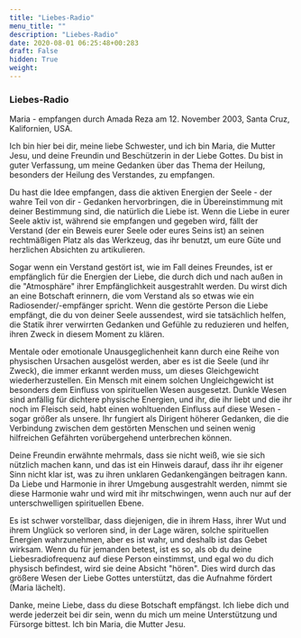 ```yaml
---
title: "Liebes-Radio"
menu_title: ""
description: "Liebes-Radio"
date: 2020-08-01 06:25:48+00:283
draft: False
hidden: True
weight:
---
```

### Liebes-Radio

Maria - empfangen durch Amada Reza am 12. November 2003, Santa Cruz, Kalifornien, USA.

Ich bin hier bei dir, meine liebe Schwester, und ich bin Maria, die Mutter Jesu, und deine Freundin und Beschützerin in der Liebe Gottes. Du bist in guter Verfassung, um meine Gedanken über das Thema der Heilung, besonders der Heilung des Verstandes, zu empfangen.

Du hast die Idee empfangen, dass die aktiven Energien der Seele - der wahre Teil von dir - Gedanken hervorbringen, die in Übereinstimmung mit deiner Bestimmung sind, die natürlich die Liebe ist. Wenn die Liebe in eurer Seele aktiv ist, während sie empfangen und gegeben wird, fällt der Verstand (der ein Beweis eurer Seele oder eures Seins ist) an seinen rechtmäßigen Platz als das Werkzeug, das ihr benutzt, um eure Güte und herzlichen Absichten zu artikulieren.

Sogar wenn ein Verstand gestört ist, wie im Fall deines Freundes, ist er empfänglich für die Energien der Liebe, die durch dich und nach außen in die "Atmosphäre" ihrer Empfänglichkeit ausgestrahlt werden. Du wirst dich an eine Botschaft erinnern, die vom Verstand als so etwas wie ein Radiosender/-empfänger spricht. Wenn die gestörte Person die Liebe empfängt, die du von deiner Seele aussendest, wird sie tatsächlich helfen, die Statik ihrer verwirrten Gedanken und Gefühle zu reduzieren und helfen, ihren Zweck in diesem Moment zu klären.

Mentale oder emotionale Unausgeglichenheit kann durch eine Reihe von physischen Ursachen ausgelöst werden, aber es ist die Seele (und ihr Zweck), die immer erkannt werden muss, um dieses Gleichgewicht wiederherzustellen. Ein Mensch mit einem solchen Ungleichgewicht ist besonders dem Einfluss von spirituellen Wesen ausgesetzt. Dunkle Wesen sind anfällig für dichtere physische Energien, und ihr, die ihr liebt und die ihr noch im Fleisch seid, habt einen wohltuenden Einfluss auf diese Wesen - sogar größer als unsere. Ihr fungiert als Dirigent höherer Gedanken, die die Verbindung zwischen dem gestörten Menschen und seinen wenig hilfreichen Gefährten vorübergehend unterbrechen können.

Deine Freundin erwähnte mehrmals, dass sie nicht weiß, wie sie sich nützlich machen kann, und das ist ein Hinweis darauf, dass ihr ihr eigener Sinn nicht klar ist, was zu ihren unklaren Gedankengängen beitragen kann. Da Liebe und Harmonie in ihrer Umgebung ausgestrahlt werden, nimmt sie diese Harmonie wahr und wird mit ihr mitschwingen, wenn auch nur auf der unterschwelligen spirituellen Ebene.

Es ist schwer vorstellbar, dass diejenigen, die in ihrem Hass, ihrer Wut und ihrem Unglück so verloren sind, in der Lage wären, solche spirituellen Energien wahrzunehmen, aber es ist wahr, und deshalb ist das Gebet wirksam. Wenn du für jemanden betest, ist es so, als ob du deine Liebesradiofrequenz auf diese Person einstimmst, und egal wo du dich physisch befindest, wird sie deine Absicht "hören". Dies wird durch das größere Wesen der Liebe Gottes unterstützt, das die Aufnahme fördert (Maria lächelt).

Danke, meine Liebe, dass du diese Botschaft empfängst. Ich liebe dich und werde jederzeit bei dir sein, wenn du mich um meine Unterstützung und Fürsorge bittest. Ich bin Maria, die Mutter Jesu.
